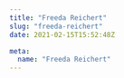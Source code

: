 ```yaml
---
title: "Freeda Reichert"
slug: "freeda-reichert"
date: 2021-02-15T15:52:48Z

meta:
  name: "Freeda Reichert"
---
```


